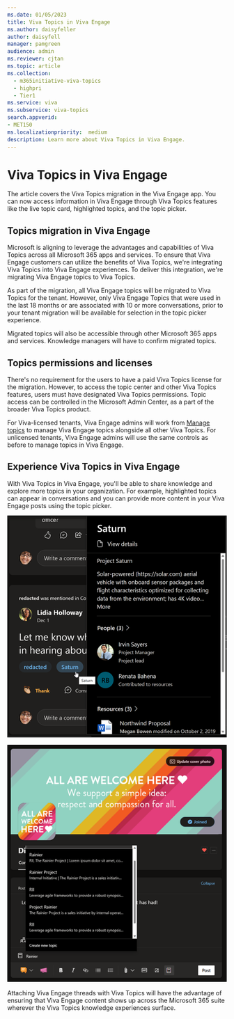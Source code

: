 ```yaml
---
ms.date: 01/05/2023
title: Viva Topics in Viva Engage
ms.author: daisyfeller
author: daisyfell
manager: pamgreen
audience: admin
ms.reviewer: cjtan
ms.topic: article
ms.collection:
  - m365initiative-viva-topics
  - highpri
  - Tier1
ms.service: viva 
ms.subservice: viva-topics 
search.appverid:
- MET150   
ms.localizationpriority:  medium
description: Learn more about Viva Topics in Viva Engage.
---
```


# Viva Topics in Viva Engage

The article covers the Viva Topics migration in the Viva Engage app. You can now access information in Viva Engage through Viva Topics features like the live topic card, highlighted topics, and the topic picker. 

## Topics migration in Viva Engage
Microsoft is aligning to leverage the advantages and capabilities of Viva Topics across all Microsoft 365 apps and services. To ensure that Viva Engage customers can utilize the benefits of Viva Topics, we're integrating Viva Topics into Viva Engage experiences. To deliver this integration, we're migrating Viva Engage topics to Viva Topics. 

As part of the migration, all Viva Engage topics will be migrated to Viva Topics for the tenant. However, only Viva Engage Topics that were used in the last 18 months or are associated with 10 or more conversations, prior to your tenant migration will be available for selection in the topic picker experience.  

Migrated topics will also be accessible through other Microsoft 365 apps and services. Knowledge managers will have to confirm migrated topics.

## Topics permissions and licenses
There's no requirement for the users to have a paid Viva Topics license for the migration. However, to access the topic center and other Viva Topics features, users must have designated Viva Topics permissions. Topic access can be controlled in the Microsoft Admin Center, as a part of the broader Viva Topics product. 

For Viva-licensed tenants, Viva Engage admins will work from [Manage topics](manage-topics.md) to manage Viva Engage topics alongside all other Viva Topics. For unlicensed tenants, Viva Engage admins will use the same controls as before to manage topics in Viva Engage. 

## Experience Viva Topics in Viva Engage
With Viva Topics in Viva Engage, you'll be able to share knowledge and explore more topics in your organization. For example, highlighted topics can appear in conversations and you can provide more content in your Viva Engage posts using the topic picker.

![Screenshot showing topic card when hovering on topic in published Viva Engage post.](../media/topics/knowledge-management/viva-engage-topic-post.png)

![Screenshot showing topic picker when drafting a Viva Engage post.](../media/topics/knowledge-management/viva-engage-topic-picker.png)

Attaching Viva Engage threads with Viva Topics will have the advantage of ensuring that Viva Engage content shows up across the Microsoft 365 suite wherever the Viva Topics knowledge experiences surface. 
